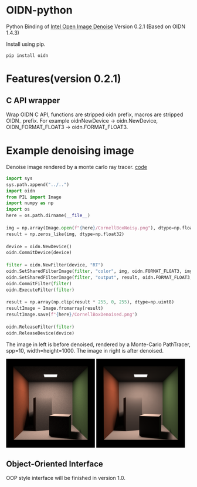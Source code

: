 # OIDN-python
Python Binding of [Intel Open Image Denoise](https://github.com/OpenImageDenoise/oidn) Version 0.2.1 (Based on OIDN 1.4.3)

Install using pip.

```
pip install oidn
```

# Features(version 0.2.1)

## C API wrapper

Wrap OIDN C API, functions are stripped oidn prefix, macros are stripped OIDN_ prefix. For example oidnNewDevice -> oidn.NewDevice, OIDN_FORMAT_FLOAT3 -> oidn.FORMAT_FLOAT3.

# Example denoising image

Denoise image rendered by a monte carlo ray tracer. [code](./tests/DenoiseCornellBox/DenoiseCornellBox.py)

```python 
import sys 
sys.path.append("../..")
import oidn
from PIL import Image
import numpy as np
import os
here = os.path.dirname(__file__)

img = np.array(Image.open(f"{here}/CornellBoxNoisy.png"), dtype=np.float32) / 255.0
result = np.zeros_like(img, dtype=np.float32)

device = oidn.NewDevice()
oidn.CommitDevice(device)

filter = oidn.NewFilter(device, "RT")
oidn.SetSharedFilterImage(filter, "color", img, oidn.FORMAT_FLOAT3, img.shape[1], img.shape[0])
oidn.SetSharedFilterImage(filter, "output", result, oidn.FORMAT_FLOAT3, img.shape[1], img.shape[0])
oidn.CommitFilter(filter)
oidn.ExecuteFilter(filter)

result = np.array(np.clip(result * 255, 0, 255), dtype=np.uint8)
resultImage = Image.fromarray(result)
resultImage.save(f"{here}/CornellBoxDenoised.png")

oidn.ReleaseFilter(filter)
oidn.ReleaseDevice(device)
```

The image in left is before denoised, rendered by a Monte-Carlo PathTracer, spp=10, width=height=1000. The image in right is after denoised.

<div>
<div style="width:48%; display: inline-block"> 
<img src="tests/DenoiseCornellBox/CornellBoxNoisy.png">
</div>
<div style="width:48%; display: inline-block"> 
<img src="tests/DenoiseCornellBox/CornellBoxDenoisedAsExample.png">
</div>
</div>

## Object-Oriented Interface

OOP style interface will be finished in version 1.0.

